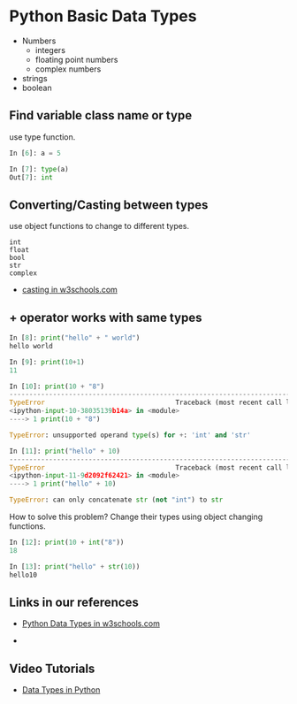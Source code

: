 # Python Basic Data Types

- Numbers
    - integers
    - floating point numbers
    - complex numbers
- strings
- boolean

## Find variable class name or type

use type function.

```python
In [6]: a = 5

In [7]: type(a)
Out[7]: int

```



## Converting/Casting between types

use object functions to change to different types.

    int
    float
    bool
    str
    complex


- [casting in w3schools.com](https://www.w3schools.com/python/python_casting.asp)



## + operator works with same types

```python
In [8]: print("hello" + " world")
hello world

In [9]: print(10+1)
11

In [10]: print(10 + "8")
---------------------------------------------------------------------------
TypeError                                 Traceback (most recent call last)
<ipython-input-10-38035139b14a> in <module>
----> 1 print(10 + "8")

TypeError: unsupported operand type(s) for +: 'int' and 'str'

In [11]: print("hello" + 10)
---------------------------------------------------------------------------
TypeError                                 Traceback (most recent call last)
<ipython-input-11-9d2092f62421> in <module>
----> 1 print("hello" + 10)

TypeError: can only concatenate str (not "int") to str
```

How to solve this problem? Change their types using object changing functions.


```python
In [12]: print(10 + int("8"))
18

In [13]: print("hello" + str(10))
hello10
```


## Links in our references


- [Python Data Types in w3schools.com](https://www.w3schools.com/python/python_datatypes.asp)

- 


## Video Tutorials

- [Data Types in Python](https://youtu.be/gCCVsvgR2KU)

